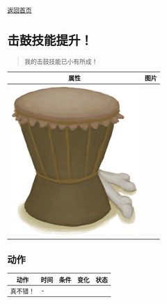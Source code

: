 [返回首页](index.md)  
# 击鼓技能提升！  
> 我的击鼓技能已小有所成！  
  
  属性  |   图片   
 ----  |  ----:   
   |  ![](Sprite/Drum.png)   
  
## 动作  
动作  |  时间  |  条件  |  变化  |  状态  
----  |  ----  |  ----  |  ----  |  ----  
真不错！  |  -  |    |    |    

